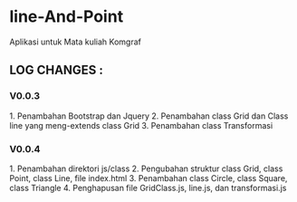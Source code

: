 line-And-Point
==============

Aplikasi untuk Mata kuliah Komgraf

<h2>LOG CHANGES : </h2>
<h3>V0.0.3</h3>
1. Penambahan Bootstrap dan Jquery
2. Penambahan class Grid dan Class line yang meng-extends class Grid
3. Penambahan class Transformasi

<h3>V0.0.4</h3>
1. Penambahan direktori js/class
2. Pengubahan struktur class Grid, class Point, class Line, file index.html
3. Penambahan class Circle, class Square, class Triangle
4. Penghapusan file GridClass.js, line.js, dan transformasi.js

